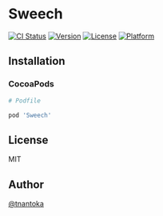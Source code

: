 # Sweech

[![CI Status](http://img.shields.io/travis/tnantoka/Sweech.svg?style=flat)](https://travis-ci.org/tnantoka/Sweech)
[![Version](https://img.shields.io/cocoapods/v/Sweech.svg?style=flat)](http://cocoapods.org/pods/Sweech)
[![License](https://img.shields.io/cocoapods/l/Sweech.svg?style=flat)](http://cocoapods.org/pods/Sweech)
[![Platform](https://img.shields.io/cocoapods/p/Sweech.svg?style=flat)](http://cocoapods.org/pods/Sweech)

## Installation

### CocoaPods

```ruby
# Podfile

pod 'Sweech'
```

## License

MIT

## Author

[@tnantoka](https://twitter.com/tnantoka)

